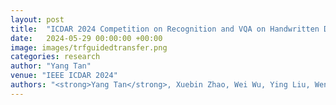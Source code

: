 ```yaml
---
layout: post
title:  "ICDAR 2024 Competition on Recognition and VQA on Handwritten Documents (ICDAR 2024 HWD)"
date:   2024-05-29 00:00:00 +00:00
image: images/trfguidedtransfer.png
categories: research
author: "Yang Tan"
venue: "IEEE ICDAR 2024"
authors: "<strong>Yang Tan</strong>, Xuebin Zhao, Wei Wu, Ying Liu, Wenjie Wang, Shaokai Xu, Liang Diao"
---
```

